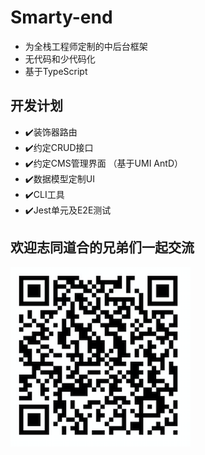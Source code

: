 # Smarty-end
- 为全栈工程师定制的中后台框架
- 无代码和少代码化
- 基于TypeScript

## 开发计划

- ✔️装饰器路由
- ✔️约定CRUD接口
- ✔️约定CMS管理界面 （基于UMI AntD）
- ✔️数据模型定制UI
- ✔️CLI工具
- ✔️Jest单元及E2E测试

## 欢迎志同道合的兄弟们一起交流
![二维码](assets/wx_qr.png)